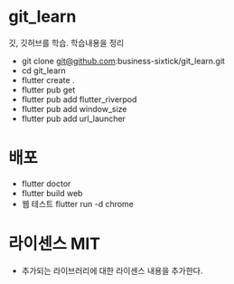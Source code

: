 # git_learn
깃, 깃허브를 학습. 학습내용을 정리

- git clone git@github.com:business-sixtick/git_learn.git
- cd git_learn
- flutter create .
- flutter pub get
- flutter pub add flutter_riverpod
- flutter pub add window_size
- flutter pub add url_launcher

# 배포 
- flutter doctor
- flutter build web
- 웹 테스트 flutter run -d chrome



# 라이센스 MIT
- 추가되는 라이브러리에 대한 라이센스 내용을 추가한다. 